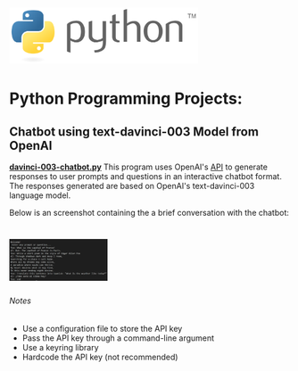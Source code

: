 <h1>
  <img src="https://github.com/joshfarias/Python/raw/main/images/python-logo.png" alt="python logo" height="100">
 </h1>

# **Python Programming Projects:**

## Chatbot using text-davinci-003 Model from OpenAI
**[davinci-003-chatbot.py](https://github.com/joshfarias/Python/blob/main/src/davinci-003-chatbot.py)**
This program uses OpenAI's [API](https://openai.com/blog/openai-api) to generate responses to user prompts and questions in an interactive chatbot format. The responses generated are based on OpenAI's text-davinci-003 language model.

Below is an screenshot containing the a brief conversation with the chatbot:

<h1>
<img src="https://github.com/joshfarias/Python/blob/main/images/davinci-003-chatbot.png" alt="python logo" height="75">
</h1>

###### Notes
[^1]: Users must have the OpenAI API library for Python installed in order for this program to work. The library can be installed using the following pip command: `pip install openai`
[^2]: The program has the API key set as an environment variable by default, the code can however be modified in the following ways so that the user can set up their API key differently:
- Use a configuration file to store the API key
- Pass the API key through a command-line argument
- Use a keyring library
- Hardcode the API key (not recommended)
[^3]: The `openai.Completion.create()` function call includes several parameters that can be adjusted to change the behavior of the chatbot. More information regarding the parameters can be found on [OpenAI's API documentation](https://platform.openai.com/docs/api-reference/completions/create).
